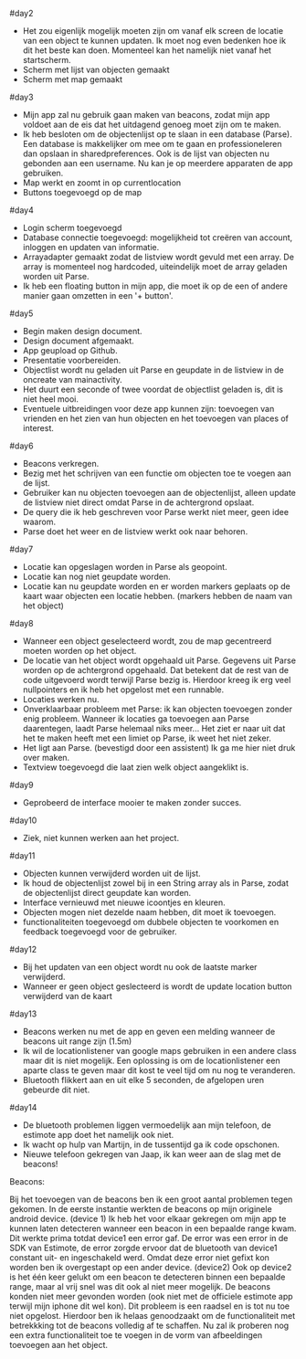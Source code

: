 #day2

- Het zou eigenlijk mogelijk moeten zijn om vanaf elk screen de locatie van een object te kunnen updaten. Ik moet nog even bedenken hoe ik dit het beste kan doen. Momenteel kan het namelijk niet vanaf het startscherm. 
- Scherm met lijst van objecten gemaakt
- Scherm met map gemaakt

#day3

- Mijn app zal nu gebruik gaan maken van beacons, zodat mijn app voldoet aan de eis dat het uitdagend genoeg moet zijn om te maken.
- Ik heb besloten om de objectenlijst op te slaan in een database (Parse). Een database is makkelijker om mee om te gaan en professioneleren dan opslaan in sharedpreferences. Ook is de lijst van objecten nu gebonden aan een username. Nu kan je op meerdere apparaten de app gebruiken.
- Map werkt en zoomt in op currentlocation
- Buttons toegevoegd op de map


#day4

- Login scherm toegevoegd
- Database connectie toegevoegd: mogelijkheid tot creëren van account, inloggen en updaten van informatie.
- Arrayadapter gemaakt zodat de listview wordt gevuld met een array. De array is momenteel nog hardcoded, uiteindelijk moet de array geladen worden uit Parse.
- Ik heb een floating button in mijn app, die moet ik op de een of andere manier gaan omzetten in een '+ button'.

#day5

- Begin maken design document.
- Design document afgemaakt.
- App geupload op Github.
- Presentatie voorbereiden.
- Objectlist wordt nu geladen uit Parse en geupdate in de listview in de oncreate van mainactivity.
- Het duurt een seconde of twee voordat de objectlist geladen is, dit is niet heel mooi.
- Eventuele uitbreidingen voor deze app kunnen zijn: toevoegen van vrienden en het zien van hun objecten en het toevoegen van places of interest.

#day6

- Beacons verkregen.
- Bezig met het schrijven van een functie om objecten toe te voegen aan de lijst.
- Gebruiker kan nu objecten toevoegen aan de objectenlijst, alleen update de listview niet direct omdat Parse in de achtergrond opslaat.
- De query die ik heb geschreven voor Parse werkt niet meer, geen idee waarom.
- Parse doet het weer en de listview werkt ook naar behoren.

#day7
- Locatie kan opgeslagen worden in Parse als geopoint. 
- Locatie kan nog niet geupdate worden.
- Locatie kan nu geupdate worden en er worden markers geplaats op de kaart waar objecten een locatie hebben. (markers hebben de naam van het object)

#day8
- Wanneer een object geselecteerd wordt, zou de map gecentreerd moeten worden op het object.
- De locatie van het object wordt opgehaald uit Parse. Gegevens uit Parse worden op de achtergrond opgehaald. Dat betekent dat de rest van de code uitgevoerd wordt terwijl Parse bezig is. Hierdoor kreeg ik erg veel nullpointers en ik heb het opgelost met een runnable.
- Locaties werken nu.
- Onverklaarbaar probleem met Parse: ik kan objecten toevoegen zonder enig probleem. Wanneer ik locaties ga toevoegen aan Parse daarentegen, laadt Parse helemaal niks meer... Het ziet er naar uit dat het te maken heeft met een limiet op Parse, ik weet het niet zeker.
- Het ligt aan Parse. (bevestigd door een assistent) Ik ga me hier niet druk over maken.
- Textview toegevoegd die laat zien welk object aangeklikt is.

#day9
- Geprobeerd de interface mooier te maken zonder succes.

#day10

- Ziek, niet kunnen werken aan het project.

#day11

- Objecten kunnen verwijderd worden uit de lijst.
- Ik houd de objectenlijst zowel bij in een String array als in Parse, zodat de objectenlijst direct geupdate kan worden. 
- Interface vernieuwd met nieuwe icoontjes en kleuren.
- Objecten mogen niet dezelde naam hebben, dit moet ik toevoegen.
- functionaliteiten toegevoegd om dubbele objecten te voorkomen en feedback toegevoegd voor de gebruiker.

#day12

- Bij het updaten van een object wordt nu ook de laatste marker verwijderd.
- Wanneer er geen object geslecteerd is wordt de update location button verwijderd van de kaart

#day13

- Beacons werken nu met de app en geven een melding wanneer de beacons uit range zijn (1.5m)
- Ik wil de locationlistener van google maps gebruiken in een andere class maar dit is niet mogelijk. Een oplossing is om de locationlistener een aparte class te geven maar dit kost te veel tijd om nu nog te veranderen.
- Bluetooth flikkert aan en uit elke 5 seconden, de afgelopen uren gebeurde dit niet. 

#day14

- De bluetooth problemen liggen vermoedelijk aan mijn telefoon, de estimote app doet het namelijk ook niet.
- Ik wacht op hulp van Martijn, in de tussentijd ga ik code opschonen.
- Nieuwe telefoon gekregen van Jaap, ik kan weer aan de slag met de beacons!

Beacons:

Bij het toevoegen van de beacons ben ik een groot aantal problemen tegen gekomen. In de eerste instantie werkten de beacons op mijn originele android device. (device 1) Ik heb het voor elkaar gekregen om mijn app te kunnen laten detecteren wanneer een beacon in een bepaalde range kwam. Dit werkte prima totdat device1 een error gaf. De error was een error in de SDK van Estimote, de error zorgde ervoor dat de bluetooth van device1 constant uit- en ingeschakeld werd. Omdat deze error niet gefixt kon worden ben ik overgestapt op een ander device. (device2) Ook op device2 is het één keer gelukt om een beacon te detecteren binnen een bepaalde range, maar al vrij snel was dit ook al niet meer mogelijk. De beacons konden niet meer gevonden worden (ook niet met de officiele estimote app terwijl mijn iphone dit wel kon). Dit probleem is een raadsel en is tot nu toe niet opgelost. Hierdoor ben ik helaas genoodzaakt om de functionaliteit met betrekkking tot de beacons volledig af te schaffen. Nu zal ik proberen nog een extra functionaliteit toe te voegen in de vorm van afbeeldingen toevoegen aan het object.


